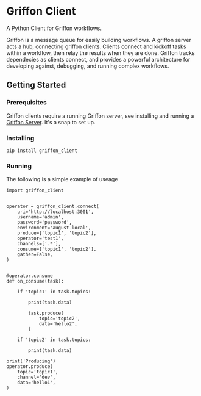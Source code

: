# Griffon Client

A Python Client for Griffon workflows.

Griffon is a message queue for easily building workflows.  A griffon server acts a hub, connecting griffon clients.  Clients connect and kickoff tasks within a workflow, then relay the results when they are done.  Griffon tracks dependecies as clients connect, and provides a powerful architecture for developing against, debugging, and running complex workflows.


## Getting Started


### Prerequisites

Griffon clients require a running Griffon server, see installing and running a [Griffon Server](https://github.com/AugustBrenner/griffon-server-node). It's a snap to set up.

### Installing

```
pip install griffon_client
```

### Running

The following is a simple example of useage

```
import griffon_client


operator = griffon_client.connect(
    uri='http://localhost:3001',
    username='admin',
    password='password',
    environment='august-local',
    produce=['topic1', 'topic2'],
    operator='test1',
    channels=['.*'],
    consume=['topic1', 'topic2'],
    gather=False,
)


@operator.consume
def on_consume(task):

    if 'topic1' in task.topics:

        print(task.data)

        task.produce(
            topic='topic2',
            data='hello2',
        )

    if 'topic2' in task.topics:

        print(task.data)

print('Producing')
operator.produce(
    topic='topic1',
    channel='dev',
    data='hello1',
)
```
